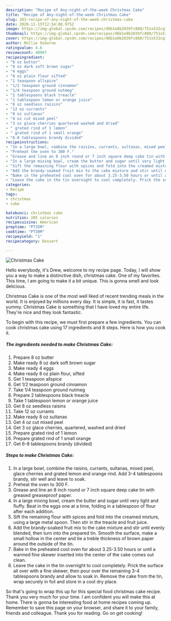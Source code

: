 ```yaml
---
description: "Recipe of Any-night-of-the-week Christmas Cake"
title: "Recipe of Any-night-of-the-week Christmas Cake"
slug: 263-recipe-of-any-night-of-the-week-christmas-cake
date: 2020-11-15T12:54:08.975Z
image: https://img-global.cpcdn.com/recipes/d6b1e8b2039fc880/751x532cq70/christmas-cake-recipe-main-photo.jpg
thumbnail: https://img-global.cpcdn.com/recipes/d6b1e8b2039fc880/751x532cq70/christmas-cake-recipe-main-photo.jpg
cover: https://img-global.cpcdn.com/recipes/d6b1e8b2039fc880/751x532cq70/christmas-cake-recipe-main-photo.jpg
author: Mollie Osborne
ratingvalue: 4.6
reviewcount: 40947
recipeingredient:
- "8 oz butter"
- "8 oz dark soft brown sugar"
- "4 eggs"
- "8 oz plain flour sifted"
- "1 teaspoon allspice"
- "1/2 teaspoon ground cinnamon"
- "1/4 teaspoon ground nutmeg"
- "2 tablespoons black treacle"
- "1 tablespoon lemon or orange juice"
- "8 oz seedless raisins"
- "12 oz currants"
- "8 oz sultanas"
- "4 oz cut mixed peel"
- "3 oz glace cherries quartered washed and dried"
- " grated rind of 1 lemon"
- " grated rind of 1 small orange"
- "6-8 tablespoons brandy divided"
recipeinstructions:
- "In a large bowl, combine the raisins, currants, sultanas, mixed peel, glace cherries and grated lemon and orange rind. Add 3-4 tablespoons brandy, stir well and leave to soak."
- "Preheat the oven to 300 F."
- "Grease and line an 8 inch round or 7 inch square deep cake tin with greased greaseproof paper."
- "In a large mixing bowl, cream the butter and sugar until very light and fluffy. Beat in the eggs one at a time, folding in a tablespoon of flour after each addition."
- "Sift the remaining flour with spices and fold into the creamed mixture, using a large metal spoon. Then stir in the treacle and fruit juice."
- "Add the brandy-soaked fruit mix to the cake mixture and stir until evenly blended, then turn into the prepared tin. Smooth the surface, make a small hollow in the center and tie a treble thickness of brown paper around the outside of the tin."
- "Bake in the preheated cool oven for about 3.25-3.50 hours or until a warmed fine skewer inserted into the center of the cake comes out clean."
- "Leave the cake in the tin overnight to cool completely. Prick the surface all over with a fine skewer, then pour over the remaining 3-4 tablespoons brandy and allow to soak in. Remove the cake from the tin, wrap securely in foil and store in a cool dry place."
categories:
- Recipe
tags:
- christmas
- cake

katakunci: christmas cake 
nutrition: 205 calories
recipecuisine: American
preptime: "PT35M"
cooktime: "PT30M"
recipeyield: "1"
recipecategory: Dessert

---
```



![Christmas Cake](https://img-global.cpcdn.com/recipes/d6b1e8b2039fc880/751x532cq70/christmas-cake-recipe-main-photo.jpg)

Hello everybody, it's Drew, welcome to my recipe page. Today, I will show you a way to make a distinctive dish, christmas cake. One of my favorites. This time, I am going to make it a bit unique. This is gonna smell and look delicious.



Christmas Cake is one of the most well liked of recent trending meals in the world. It is enjoyed by millions every day. It is simple, it is fast, it tastes yummy. Christmas Cake is something that I have loved my entire life. They're nice and they look fantastic.


To begin with this recipe, we must first prepare a few ingredients. You can cook christmas cake using 17 ingredients and 8 steps. Here is how you cook it.

<!--inarticleads1-->

##### The ingredients needed to make Christmas Cake:

1. Prepare 8 oz butter
1. Make ready 8 oz dark soft brown sugar
1. Make ready 4 eggs
1. Make ready 8 oz plain flour, sifted
1. Get 1 teaspoon allspice
1. Get 1/2 teaspoon ground cinnamon
1. Take 1/4 teaspoon ground nutmeg
1. Prepare 2 tablespoons black treacle
1. Take 1 tablespoon lemon or orange juice
1. Get 8 oz seedless raisins
1. Take 12 oz currants
1. Make ready 8 oz sultanas
1. Get 4 oz cut mixed peel
1. Get 3 oz glace cherries, quartered, washed and dried
1. Prepare  grated rind of 1 lemon
1. Prepare  grated rind of 1 small orange
1. Get 6-8 tablespoons brandy (divided)




<!--inarticleads2-->

##### Steps to make Christmas Cake:

1. In a large bowl, combine the raisins, currants, sultanas, mixed peel, glace cherries and grated lemon and orange rind. Add 3-4 tablespoons brandy, stir well and leave to soak.
1. Preheat the oven to 300 F.
1. Grease and line an 8 inch round or 7 inch square deep cake tin with greased greaseproof paper.
1. In a large mixing bowl, cream the butter and sugar until very light and fluffy. Beat in the eggs one at a time, folding in a tablespoon of flour after each addition.
1. Sift the remaining flour with spices and fold into the creamed mixture, using a large metal spoon. Then stir in the treacle and fruit juice.
1. Add the brandy-soaked fruit mix to the cake mixture and stir until evenly blended, then turn into the prepared tin. Smooth the surface, make a small hollow in the center and tie a treble thickness of brown paper around the outside of the tin.
1. Bake in the preheated cool oven for about 3.25-3.50 hours or until a warmed fine skewer inserted into the center of the cake comes out clean.
1. Leave the cake in the tin overnight to cool completely. Prick the surface all over with a fine skewer, then pour over the remaining 3-4 tablespoons brandy and allow to soak in. Remove the cake from the tin, wrap securely in foil and store in a cool dry place.




So that's going to wrap this up for this special food christmas cake recipe. Thank you very much for your time. I am confident you will make this at home. There is gonna be interesting food at home recipes coming up. Remember to save this page on your browser, and share it to your family, friends and colleague. Thank you for reading. Go on get cooking!
